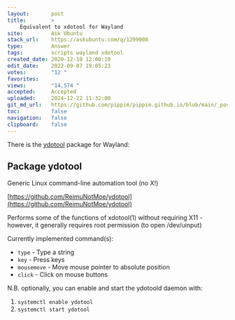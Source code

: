 ```yaml
---
layout:       post
title:        >
    Equivalent to xdotool for Wayland
site:         Ask Ubuntu
stack_url:    https://askubuntu.com/q/1299008
type:         Answer
tags:         scripts wayland xdotool
created_date: 2020-12-10 12:00:19
edit_date:    2022-09-07 19:05:23
votes:        "12 "
favorites:    
views:        "14,574 "
accepted:     Accepted
uploaded:     2024-12-22 11:32:00
git_md_url:   https://github.com/pippim/pippim.github.io/blob/main/_posts/2020/2020-12-10-Equivalent-to-xdotool-for-Wayland.md
toc:          false
navigation:   false
clipboard:    false
---
```


There is the [ydotool][1] package for Wayland:

## Package ydotool

Generic Linux command-line automation tool (no X!)

[https://github.com/ReimuNotMoe/ydotool](https://github.com/ReimuNotMoe/ydotool)

Performs some of the functions of xdotool(1) without requiring X11 -
however, it generally requires root permission (to open /dev/uinput)

Currently implemented command(s):

- `type` - Type a string
- `key` - Press keys
- `mousemove` - Move mouse pointer to absolute position
- `click` - Click on mouse buttons

N.B. optionally, you can enable and start the ydotoold daemon with:

1. `systemctl enable ydotool`
1. `systemctl start ydotool`


  [1]: https://www.mankier.com/package/ydotool
